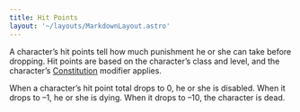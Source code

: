 ```yaml
---
title: Hit Points
layout: '~/layouts/MarkdownLayout.astro'
---
```

A character’s hit points tell how much punishment he or she can take before
dropping. Hit points are based on the character’s class and level, and the
character’s [Constitution](/modern.d20.srd/basics/ability.scores) modifier
applies.

When a character’s hit point total drops to 0, he or she is disabled. When it
drops to –1, he or she is dying. When it drops to –10, the character is dead.

